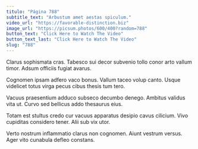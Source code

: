 ```yaml
---
titulo: "Página 788"
subtitle_text: "Arbustum amet aestas spiculum."
video_url: "https://favorable-distinction.biz"
image_url: "https://picsum.photos/600/400?random=788"
button_text: "Click Here to Watch The Video"
button_text_last: "Click Here to Watch The Video"
slug: "788"
---
```


Clarus sophismata cras. Tabesco sui decor subvenio tollo conor arto vallum timor. Adsum officiis fugiat avarus.

Cognomen ipsam adfero vaco bonus. Vallum taceo volup canto. Usque videlicet totus virga pecus cibus thesis tum tero.

Vacuus praesentium adduco subseco decumbo denego. Ambitus validus vita ut. Curvo sed bellicus addo thesaurus eius.

Totam est stultus credo cur vacuus apparatus desipio cavus cilicium. Vivo cupiditas considero tener. Alii sub vix utor.

Verto nostrum inflammatio clarus non cognomen. Aiunt vestrum versus. Ager vito cunabula defleo constans.
